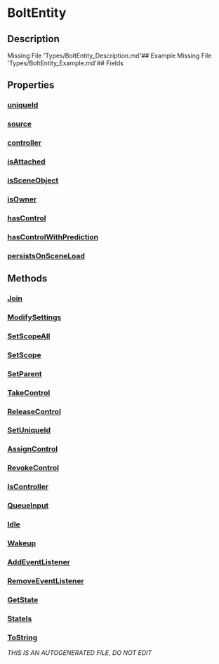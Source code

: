 # BoltEntity
## Description
Missing File 'Types/BoltEntity_Description.md'## Example
Missing File 'Types/BoltEntity_Example.md'## Fields
## Properties
### [uniqueId](BoltEntity/P/uniqueId.md)
### [source](BoltEntity/P/source.md)
### [controller](BoltEntity/P/controller.md)
### [isAttached](BoltEntity/P/isAttached.md)
### [isSceneObject](BoltEntity/P/isSceneObject.md)
### [isOwner](BoltEntity/P/isOwner.md)
### [hasControl](BoltEntity/P/hasControl.md)
### [hasControlWithPrediction](BoltEntity/P/hasControlWithPrediction.md)
### [persistsOnSceneLoad](BoltEntity/P/persistsOnSceneLoad.md)
## Methods
### [Join](BoltEntity/M/Join.md)
### [ModifySettings](BoltEntity/M/ModifySettings.md)
### [SetScopeAll](BoltEntity/M/SetScopeAll.md)
### [SetScope](BoltEntity/M/SetScope.md)
### [SetParent](BoltEntity/M/SetParent.md)
### [TakeControl](BoltEntity/M/TakeControl.md)
### [ReleaseControl](BoltEntity/M/ReleaseControl.md)
### [SetUniqueId](BoltEntity/M/SetUniqueId.md)
### [AssignControl](BoltEntity/M/AssignControl.md)
### [RevokeControl](BoltEntity/M/RevokeControl.md)
### [IsController](BoltEntity/M/IsController.md)
### [QueueInput](BoltEntity/M/QueueInput.md)
### [Idle](BoltEntity/M/Idle.md)
### [Wakeup](BoltEntity/M/Wakeup.md)
### [AddEventListener](BoltEntity/M/AddEventListener.md)
### [RemoveEventListener](BoltEntity/M/RemoveEventListener.md)
### [GetState](BoltEntity/M/GetState.md)
### [StateIs](BoltEntity/M/StateIs.md)
### [ToString](BoltEntity/M/ToString.md)

*THIS IS AN AUTOGENERATED FILE, DO NOT EDIT*
